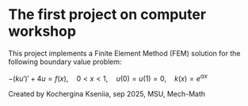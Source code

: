 # The first project on computer workshop


This project implements a Finite Element Method (FEM) solution for the following boundary value problem: 

$-(k u')' + 4u = f(x), \quad 0 < x < 1,  \quad u(0) = u(1) = 0,  \quad k(x) = e^{\alpha x}$
 
Created by Kochergina Kseniia, sep 2025, MSU, Mech-Math
